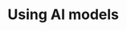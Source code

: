 # Using AI models


[//]: # (```Python)

[//]: # ({!../../src/melusine/docs/Models/tutorial001.py!})

[//]: # (```)
